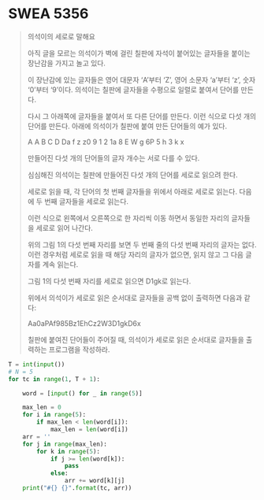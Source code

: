 # SWEA 5356

> 의석이의 세로로 말해요
>
> 아직 글을 모르는 의석이가 벽에 걸린 칠판에 자석이 붙어있는 글자들을 붙이는 장난감을 가지고 놀고 있다.
>
> 이 장난감에 있는 글자들은 영어 대문자 ‘A’부터 ‘Z’, 영어 소문자 ‘a’부터 ‘z’, 숫자 ‘0’부터 ‘9’이다. 의석이는 칠판에 글자들을 수평으로 일렬로 붙여서 단어를 만든다.
>
> 다시 그 아래쪽에 글자들을 붙여서 또 다른 단어를 만든다. 이런 식으로 다섯 개의 단어를 만든다. 아래에 의석이가 칠판에 붙여 만든 단어들의 예가 있다.
>  
>
> A A B C D Da f z z0 9 1 2 1a 8 E W g 6P 5 h 3 k x
>
>  
>
> 만들어진 다섯 개의 단어들의 글자 개수는 서로 다를 수 있다.
>  
>
> 심심해진 의석이는 칠판에 만들어진 다섯 개의 단어를 세로로 읽으려 한다.
>
> 세로로 읽을 때, 각 단어의 첫 번째 글자들을 위에서 아래로 세로로 읽는다. 다음에 두 번째 글자들을 세로로 읽는다.
>
> 이런 식으로 왼쪽에서 오른쪽으로 한 자리씩 이동 하면서 동일한 자리의 글자들을 세로로 읽어 나간다.
>
> 위의 그림 1의 다섯 번째 자리를 보면 두 번째 줄의 다섯 번째 자리의 글자는 없다. 이런 경우처럼 세로로 읽을 때 해당 자리의 글자가 없으면, 읽지 않고 그 다음 글자를 계속 읽는다.
>
> 그림 1의 다섯 번째 자리를 세로로 읽으면 D1gk로 읽는다.
>
> 위에서 의석이가 세로로 읽은 순서대로 글자들을 공백 없이 출력하면 다음과 같다:
>
>  
>
> Aa0aPAf985Bz1EhCz2W3D1gkD6x
>
>  
>
> 칠판에 붙여진 단어들이 주어질 때, 의석이가 세로로 읽은 순서대로 글자들을 출력하는 프로그램을 작성하라.

```python
T = int(input())
# N = 5
for tc in range(1, T + 1):

    word = [input() for _ in range(5)]

    max_len = 0
    for i in range(5):
        if max_len < len(word[i]):
            max_len = len(word[i])
    arr = ''
    for j in range(max_len):
        for k in range(5):
            if j >= len(word[k]):
                pass
            else:
                arr += word[k][j]
    print("#{} {}".format(tc, arr))
```

